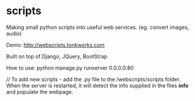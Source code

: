 scripts
=======

Making small python scripts into useful web services.  (eg. convert images, audio)

Demo:  http://webscripts.tonkworks.com

Built on top of Django, JQuery, BootStrap


How to use:
python manage.py runserver 0.0.0.0:80


//
To add new scripts - add the .py file to the /webscripts/scripts folder.  
When the server is restarted, it will detect the info supplied in the files __info__
and populate the webpage.


